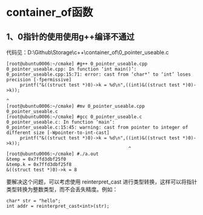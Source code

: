 # container_of函数

## 1、0指针的使用使用g++编译不通过
代码见：D:\Github\Storage\c++\container_of\0_pointer_useable.c

```
[root@ubuntu0006:~/cmake] #g++ 0_pointer_useable.cpp
0_pointer_useable.cpp: In function ‘int main()’:
0_pointer_useable.cpp:15:71: error: cast from ‘char*’ to ‘int’ loses precision [-fpermissive]
     printf("&((struct test *)0)->k = %d\n",((int)&((struct test *)0)->k));
                                                                       ^
[root@ubuntu0006:~/cmake] #mv 0_pointer_useable.cpp 0_pointer_useable.c
[root@ubuntu0006:~/cmake] #gcc 0_pointer_useable.c
0_pointer_useable.c: In function ‘main’:
0_pointer_useable.c:15:45: warning: cast from pointer to integer of different size [-Wpointer-to-int-cast]
     printf("&((struct test *)0)->k = %d\n",((int)&((struct test *)0)->k));
                                             ^
[root@ubuntu0006:~/cmake] #./a.out
&temp = 0x7ffd3dbf25f0
&temp.k = 0x7ffd3dbf25f8
&((struct test *)0)->k = 8
```

要解决这个问题，可以考虑使用 reinterpret_cast 进行类型转换，这样可以将指针类型转换为整数类型，而不会丢失精度。例如：
```
char* str = "hello";
int addr = reinterpret_cast<int>(str);
```






